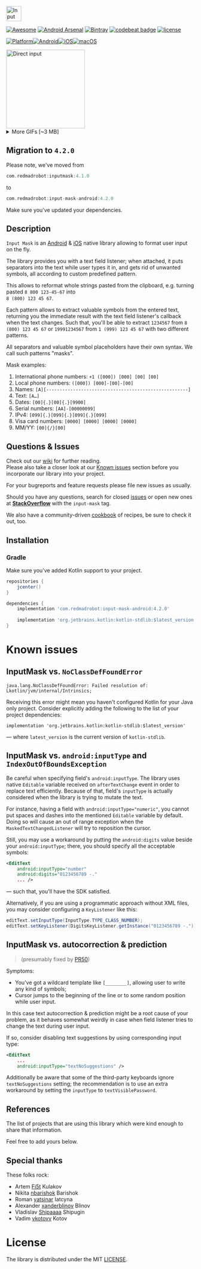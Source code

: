 <img src="https://raw.githubusercontent.com/RedMadRobot/input-mask-ios/assets/Assets/input-mask-cursor.gif" alt="Input Mask" height="40" />

[![Awesome](https://cdn.rawgit.com/sindresorhus/awesome/d7305f38d29fed78fa85652e3a63e154dd8e8829/media/badge.svg)](https://github.com/sindresorhus/awesome)
[![Android Arsenal](https://img.shields.io/badge/Android%20Arsenal-Input%20Mask-brightgreen.svg?style=flat)](https://android-arsenal.com/details/1/4642)
[![Bintray](https://api.bintray.com/packages/redmadrobot-opensource/android/input-mask-android/images/download.svg)](https://bintray.com/rmr/maven/inputmask/_latestVersion)
[![codebeat badge](https://codebeat.co/badges/e87a117d-3be1-407b-ad4c-973f90d88cd2)](https://codebeat.co/projects/github-com-redmadrobot-input-mask-android-master)
[![license](https://img.shields.io/github/license/mashape/apistatus.svg)]()

[![Platform](https://cdn.rawgit.com/RedMadRobot/input-mask-ios/assets/Assets/shields/platform.svg)]()[![Android](https://cdn.rawgit.com/RedMadRobot/input-mask-ios/assets/Assets/shields/android.svg)](https://github.com/RedMadRobot/input-mask-android)[![iOS](https://cdn.rawgit.com/RedMadRobot/input-mask-ios/assets/Assets/shields/ios_rect.svg)](https://github.com/RedMadRobot/input-mask-ios)[![macOS](https://cdn.rawgit.com/RedMadRobot/input-mask-ios/assets/Assets/shields/macos.svg)](https://github.com/RedMadRobot/input-mask-ios)

<img src="https://github.com/RedMadRobot/input-mask-android/blob/assets/assets/gif-animations/direct-input.gif" alt="Direct input" width="210"/>
<details>
<summary>More GIFs [~3 MB]</summary>
  <img src="https://github.com/RedMadRobot/input-mask-android/blob/assets/assets/gif-animations/making-corrections.gif" alt="Direct input" width="210"/>
  <img src="https://github.com/RedMadRobot/input-mask-android/blob/assets/assets/gif-animations/cursor-movement.gif" alt="Direct input" width="210"/>
  <img src="https://github.com/RedMadRobot/input-mask-android/blob/assets/assets/gif-animations/do-it-yourself.gif" alt="Direct input" width="210"/><br/>
  <img src="https://github.com/RedMadRobot/input-mask-android/blob/assets/assets/gif-animations/complete.gif" alt="Direct input" width="210"/>
  <img src="https://github.com/RedMadRobot/input-mask-android/blob/assets/assets/gif-animations/extract-value.gif" alt="Direct input" width="210"/>
</details>

## Migration to `4.2.0`

Please note, we've moved from 
```gradle
com.redmadrobot:inputmask:4.1.0
```
to
```gradle
com.redmadrobot:input-mask-android:4.2.0
```
Make sure you've updated your dependencies.

## Description

`Input Mask` is an [Android](https://github.com/RedMadRobot/input-mask-android) & [iOS](https://github.com/RedMadRobot/input-mask-ios) native library allowing to format user input on the fly.

The library provides you with a text field listener; when attached, it puts separators into the text while user types it in, and gets rid of unwanted symbols, all according to custom predefined pattern.

This allows to reformat whole strings pasted from the clipboard, e.g. turning pasted `8 800 123-45-67` into  
`8 (800) 123 45 67`.

Each pattern allows to extract valuable symbols from the entered text, returning you the immediate result with the text field listener's callback when the text changes. Such that, you'll be able to extract `1234567` from `8 (800) 123 45 67` or `19991234567` from `1 (999) 123 45 67` with two different patterns.

All separators and valuable symbol placeholders have their own syntax. We call such patterns "masks".

Mask examples:

1. International phone numbers: `+1 ([000]) [000] [00] [00]`
2. Local phone numbers: `([000]) [000]-[00]-[00]`
3. Names: `[A][-----------------------------------------------------]` 
4. Text: `[A…]`
5. Dates: `[00]{.}[00]{.}[9900]`
6. Serial numbers: `[AA]-[00000099]`
7. IPv4: `[099]{.}[099]{.}[099]{.}[099]`
8. Visa card numbers: `[0000] [0000] [0000] [0000]`
9. MM/YY: `[00]{/}[00]`

## Questions & Issues

Check out our [wiki](https://github.com/RedMadRobot/input-mask-android/wiki) for further reading.  
Please also take a closer look at our [Known issues](#knownissues) section before you incorporate our library into your project.

For your bugreports and feature requests please file new issues as usually.

Should you have any questions, search for closed [issues](https://github.com/RedMadRobot/input-mask-android/issues?q=is%3Aclosed) or open new ones at **[StackOverflow](https://stackoverflow.com/questions/tagged/input-mask)** with the `input-mask` tag.

We also have a community-driven [cookbook](https://github.com/RedMadRobot/input-mask-android/blob/master/Documentation/COOKBOOK.md) of recipes, be sure to check it out, too.

<a name="installation" />

## Installation

### Gradle

Make sure you've added Kotlin support to your project.

```gradle
repositories {
    jcenter()
}

dependencies {
    implementation 'com.redmadrobot:input-mask-android:4.2.0'
    
    implementation 'org.jetbrains.kotlin:kotlin-stdlib:$latest_version'
}
```

<a name="knownissues" />

# Known issues
## InputMask vs. `NoClassDefFoundError`

```
java.lang.NoClassDefFoundError: Failed resolution of: Lkotlin/jvm/internal/Intrinsics;
```
Receiving this error might mean you haven't configured Kotlin for your Java only project. Consider explicitly adding the following to the list of your project dependencies:
```
implementation 'org.jetbrains.kotlin:kotlin-stdlib:$latest_version'
```
— where `latest_version` is the current version of `kotlin-stdlib`.

## InputMask vs. `android:inputType` and `IndexOutOfBoundsException`

Be careful when specifying field's `android:inputType`. 
The library uses native `Editable` variable received on `afterTextChange` event in order to replace text efficiently. Because of that, field's `inputType` is actually considered when the library is trying to mutate the text. 

For instance, having a field with `android:inputType="numeric"`, you cannot put spaces and dashes into the mentioned `Editable` variable by default. Doing so will cause an out of range exception when the `MaskedTextChangedListener` will try to reposition the cursor.

Still, you may use a workaround by putting the `android:digits` value beside your `android:inputType`; there, you should specify all the acceptable symbols:
```xml
<EditText
    android:inputType="number"
    android:digits="0123456789 -."
    ... />
```
— such that, you'll have the SDK satisfied.

Alternatively, if you are using a programmatic approach without XML files, you may consider configuring a `KeyListener` like this:
```java
editText.setInputType(InputType.TYPE_CLASS_NUMBER);
editText.setKeyListener(DigitsKeyListener.getInstance("0123456789 -.")); // modify character set for your case, e.g. add "+()"
```

## InputMask vs. autocorrection & prediction
> (presumably fixed by [PR50](https://github.com/RedMadRobot/input-mask-android/pull/50))

Symptoms: 
* You've got a wildcard template like `[________]`, allowing user to write any kind of symbols;
* Cursor jumps to the beginning of the line or to some random position while user input.

In this case text autocorrection & prediction might be a root cause of your problem, as it behaves somewhat weirdly in case when field listener tries to change the text during user input.

If so, consider disabling text suggestions by using corresponding input type:
```xml
<EditText
    ...
    android:inputType="textNoSuggestions" />
```
Additionally be aware that some of the third-party keyboards ignore `textNoSuggestions` setting; the recommendation is to use an extra workaround by setting the `inputType` to `textVisiblePassword`.

## References

The list of projects that are using this library which were kind enough to share that information.

Feel free to add yours below.

## Special thanks

These folks rock:

* Artem [Fi5t](https://github.com/Fi5t) Kulakov
* Nikita [nbarishok](https://github.com/nbarishok) Barishok
* Roman [yatsinar](https://github.com/yatsinar) Iatcyna
* Alexander [xanderblinov](https://github.com/xanderblinov) Blinov
* Vladislav [Shipaaaa](https://github.com/Shipaaaa) Shipugin
* Vadim [vkotovv](https://github.com/vkotovv) Kotov

# License

The library is distributed under the MIT [LICENSE](https://opensource.org/licenses/MIT).
